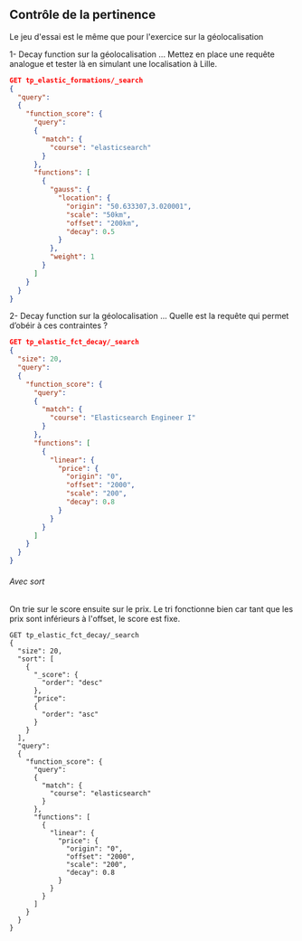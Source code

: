 ## Contrôle de la pertinence


Le jeu d'essai est le même que pour l'exercice sur la géolocalisation


1- Decay function sur la géolocalisation 
... Mettez en place une requête analogue et tester là en simulant une localisation à Lille.

```json
GET tp_elastic_formations/_search
{
  "query": 
  {
    "function_score": {
      "query": 
      {
        "match": {
          "course": "elasticsearch"
        }
      },
      "functions": [
        {
          "gauss": {
            "location": {
              "origin": "50.633307,3.020001",
              "scale": "50km",
              "offset": "200km",
              "decay": 0.5
            }
          },
          "weight": 1
        }
      ]
    }
  }
}
```

2- Decay function sur la géolocalisation
... Quelle est la requête qui permet d’obéir à ces contraintes ? 
```json
GET tp_elastic_fct_decay/_search
{
  "size": 20, 
  "query": 
  {
    "function_score": {
      "query": 
      {
        "match": {
          "course": "Elasticsearch Engineer I"
        }
      },
      "functions": [
        {
          "linear": {
            "price": {
              "origin": "0",
              "offset": "2000",
              "scale": "200",
              "decay": 0.8
            }
          }
        }
      ]
    }
  }
}
```


###### Avec sort
On trie sur le score ensuite sur le prix. Le tri fonctionne bien car tant que les prix sont inférieurs à l'offset, le score est fixe.

```shell
GET tp_elastic_fct_decay/_search
{
  "size": 20, 
  "sort": [
    {
      "_score": {
        "order": "desc"
      },
      "price": 
      {
        "order": "asc"
      }
    }
  ], 
  "query": 
  {
    "function_score": {
      "query": 
      {
        "match": {
          "course": "elasticsearch"
        }
      },
      "functions": [
        {
          "linear": {
            "price": {
              "origin": "0",
              "offset": "2000",
              "scale": "200",
              "decay": 0.8
            }
          }
        }
      ]
    }
  }
}
```

